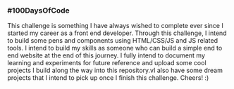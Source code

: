 ### #100DaysOfCode

This challenge is something I have always wished to complete ever since I started my career as a front end developer. Through this challenge, I intend to build some pens and components using HTML/CSS/JS and JS related tools. I intend to build my skills as someone who can build a simple end to end website at the end of this journey. I fully intend to document my learning and experiments for future reference and upload some cool projects I build along the way into this repository.vI also have some dream projects that I intend to pick up once I finish this challenge. Cheers! :)

